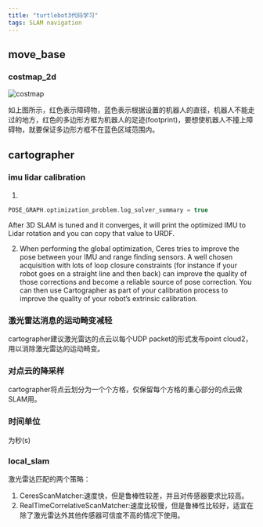 ```yaml
---
title: "turtlebot3代码学习"
tags: SLAM navigation 
---
```


## move_base

### costmap_2d 
![costmap](http://wiki.ros.org/costmap_2d?action=AttachFile&do=get&target=costmap_rviz.png)

如上图所示，红色表示障碍物，蓝色表示根据设置的机器人的直径，机器人不能走过的地方，红色的多边形方框为机器人的足迹(footprint)，要想使机器人不撞上障碍物，就要保证多边形方框不在蓝色区域范围内。

## cartographer

### imu lidar calibration 
1. 　
```cpp
POSE_GRAPH.optimization_problem.log_solver_summary = true
```

  After 3D SLAM is tuned and it converges, it will print the optimized IMU to Lidar rotation and you can copy that value to URDF.

2. When performing the global optimization, Ceres tries to improve the pose between your IMU and range finding sensors. A well chosen acquisition with lots of loop closure constraints (for instance if your robot goes on a straight line and then back) can improve the quality of those corrections and become a reliable source of pose correction. You can then use Cartographer as part of your calibration process to improve the quality of your robot’s extrinsic calibration.

### 激光雷达消息的运动畸变减轻

cartographer建议激光雷达的点云以每个UDP packet的形式发布point cloud2，用以消除激光雷达的运动畸变。

### 对点云的降采样

cartographer将点云划分为一个个方格，仅保留每个方格的重心部分的点云做SLAM用。

### 时间单位

为秒(s)

### local_slam

激光雷达匹配的两个策略：

1. CeresScanMatcher:速度快，但是鲁棒性较差，并且对传感器要求比较高。
2. RealTimeCorrelativeScanMatcher:速度比较慢，但是鲁棒性比较好，适宜在除了激光雷达外其他传感器可信度不高的情况下使用。